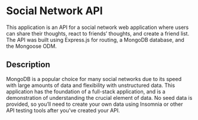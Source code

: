 # Social Network API

This application is an API for a social network web application where users can share their thoughts, react to friends’ thoughts, and create a friend list. The API was built using Express.js for routing, a MongoDB database, and the Mongoose ODM. 

## Description

MongoDB is a popular choice for many social networks due to its speed with large amounts of data and flexibility with unstructured data. This application has the foundation of a full-stack application, and is a demonstration of understanding the crucial element of data. No seed data is provided, so you’ll need to create your own data using Insomnia or other API testing tools after you’ve created your API.